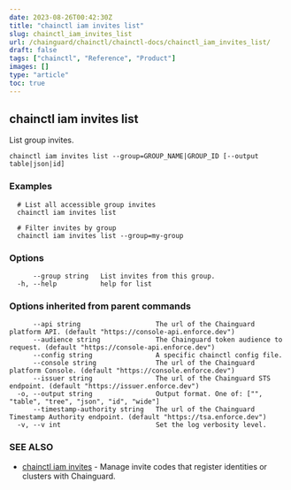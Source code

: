 ```yaml
---
date: 2023-08-26T00:42:30Z
title: "chainctl iam invites list"
slug: chainctl_iam_invites_list
url: /chainguard/chainctl/chainctl-docs/chainctl_iam_invites_list/
draft: false
tags: ["chainctl", "Reference", "Product"]
images: []
type: "article"
toc: true
---
```

## chainctl iam invites list

List group invites.

```
chainctl iam invites list --group=GROUP_NAME|GROUP_ID [--output table|json|id]
```

### Examples

```
  # List all accessible group invites
  chainctl iam invites list
  
  # Filter invites by group
  chainctl iam invites list --group=my-group
```

### Options

```
      --group string   List invites from this group.
  -h, --help           help for list
```

### Options inherited from parent commands

```
      --api string                   The url of the Chainguard platform API. (default "https://console-api.enforce.dev")
      --audience string              The Chainguard token audience to request. (default "https://console-api.enforce.dev")
      --config string                A specific chainctl config file.
      --console string               The url of the Chainguard platform Console. (default "https://console.enforce.dev")
      --issuer string                The url of the Chainguard STS endpoint. (default "https://issuer.enforce.dev")
  -o, --output string                Output format. One of: ["", "table", "tree", "json", "id", "wide"]
      --timestamp-authority string   The url of the Chainguard Timestamp Authority endpoint. (default "https://tsa.enforce.dev")
  -v, --v int                        Set the log verbosity level.
```

### SEE ALSO

* [chainctl iam invites](/chainguard/chainctl/chainctl-docs/chainctl_iam_invites/)	 - Manage invite codes that register identities or clusters with Chainguard.

